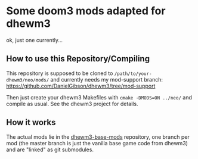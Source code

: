 # Some doom3 mods adapted for dhewm3

ok, just one currently...

## How to use this Repository/Compiling

This repository is supposed to be cloned to `/path/to/your-dhewm3/neo/mods/`
and currently needs my mod-support branch:
https://github.com/DanielGibson/dhewm3/tree/mod-support

Then just create your dhewm3 Makefiles with 
`cmake -DMODS=ON ../neo/`
and compile as usual. See the dhewm3 project for details.

## How it works

The actual mods lie in the [dhewm3-base-mods](https://github.com/DanielGibson/dhewm3-base-mods)
repository, one branch per mod (the master branch is just the vanilla base game code from dhewm3)
and are "linked" as git submodules.
